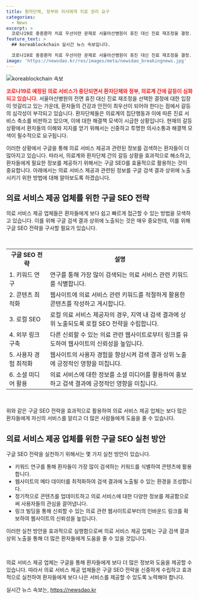```yaml
---
title: 환자단체, 정부와 의사에게 치료 권리 요구
categories:
  - News
excerpt: >
  코로나19로 중증환자 치료 우선이란 문제로 서울아산병원이 휴진 대신 진료 재조정을 결정. 환자단체는 이를 비판하며 집회를 열고, 정부와 의료계를 공격하며 의료공백 재발방지법 제정을 요구. 환자들은 치료 환경을 바람. 전체적으로 단체의 항의와 요구에 대한 내용을 보여줌.
feature_text: >
  ## koreablockchain 실시간 뉴스 속보입니다.

  코로나19로 중증환자 치료 우선이란 문제로 서울아산병원이 휴진 대신 진료 재조정을 결정. 환자단체는 이를 비판하며 집회를 열고, 정부와 의료계를 공격하며 의료공백 재발방지법 제정을 요구. 환자들은 치료 환경을 바람. 전체적으로 단체의 항의와 요구에 대한 내용을 보여줌.
image: 'https://newsdao.kr/res/images/meta/newsdao_breakingnews.jpg'
---
```


<p><img src="https://newsdao.kr/res/images/meta/newsdao_breakingnews.jpg" alt="koreablockchain 속보" /></p>

<p><b><span style="color: #ee2323;">코로나19로 예정된 의료 서비스가 중단되면서 환자단체와 정부, 의료계 간에 갈등이 심화되고 있습니다.</span></b> 서울아산병원의 전면 휴진 대신 진료 재조정을 선택한 결정에 대한 입장이 엇갈리고 있는 가운데, 환자들의 건강과 안전이 최우선이 되어야 한다는 점에서 갈등의 심각성이 부각되고 있습니다. 환자단체들은 의료계의 집단행동과 이에 따른 진료 서비스 축소를 비판하고 있으며, 이에 대한 해결책 모색이 시급한 상황입니다. 현재의 갈등 상황에서 환자들의 이해와 지지를 얻기 위해서는 신중하고 투명한 의사소통과 해결책 모색이 필수적으로 요구됩니다. </p>

<p>이러한 상황에서 구글을 통해 의료 서비스 제공과 관련된 정보를 검색하는 환자들이 더 많아지고 있습니다. 따라서, 의료계와 환자단체 간의 갈등 상황을 효과적으로 해소하고, 환자들에게 필요한 정보를 제공하기 위해서는 구글 SEO를 효율적으로 활용하는 것이 중요합니다. 아래에서는 의료 서비스 제공과 관련된 정보를 구글 검색 결과 상위에 노출시키기 위한 방법에 대해 알아보도록 하겠습니다. </p>

<h2 data-ke-size="size26">의료 서비스 제공 업체를 위한 구글 SEO 전략</h2>

<p>의료 서비스 제공 업체들은 환자들에게 보다 쉽고 빠르게 접근할 수 있는 방법을 모색하고 있습니다. 이를 위해 구글 검색 결과 상위에 노출되는 것은 매우 중요한데, 이를 위해 구글 SEO 전략을 구사할 필요가 있습니다.</p>

<p data-ke-size="size16">&nbsp;</p>

<table>
<tbody>
<tr>
<td style="text-align: center; height: 17px;"><b>구글 SEO 전략</b></td>
<td style="text-align: center; height: 17px;"><b>설명</b></td>
</tr>
<tr>
<td style="height: 17px;">1. 키워드 연구</td>
<td style="height: 17px;">연구를 통해 가장 많이 검색되는 의료 서비스 관련 키워드를 식별합니다.</td>
</tr>
<tr>
<td style="height: 17px;">2. 콘텐츠 최적화</td>
<td style="height: 17px;">웹사이트에 의료 서비스 관련 키워드를 적절하게 활용한 콘텐츠를 작성하고 게시합니다.</td>
</tr>
<tr>
<td style="height: 17px;">3. 로컬 SEO</td>
<td style="height: 17px;">로컬 의료 서비스 제공자의 경우, 지역 내 검색 결과에 상위 노출되도록 로컬 SEO 전략을 수립합니다.</td>
</tr>
<tr>
<td style="height: 17px;">4. 외부 링크 구축</td>
<td style="height: 17px;">다른 신뢰할 수 있는 의료 관련 웹사이트로부터 링크를 유도하여 웹사이트의 신뢰성을 높입니다.</td>
</tr>
<tr>
<td style="height: 17px;">5. 사용자 경험 최적화</td>
<td style="height: 17px;">웹사이트의 사용자 경험을 향상시켜 검색 결과 상위 노출에 긍정적인 영향을 미칩니다.</td>
</tr>
<tr>
<td style="height: 17px;">6. 소셜 미디어 활용</td>
<td style="height: 17px;">의료 서비스에 대한 정보를 소셜 미디어를 활용하여 홍보하고 검색 결과에 긍정적인 영향을 미칩니다.</td>
</tr>
</tbody>
</table>

<p data-ke-size="size16">&nbsp;</p>

<p>위와 같은 구글 SEO 전략을 효과적으로 활용하여 의료 서비스 제공 업체는 보다 많은 환자들에게 자신의 서비스를 알리고 더 많은 사람들에게 도움을 줄 수 있습니다.</p>

<h2 data-ke-size="size26">의료 서비스 제공 업체를 위한 구글 SEO 실천 방안</h2>

<p>구글 SEO 전략을 실천하기 위해서는 몇 가지 실천 방안이 있습니다.</p>

<ul>
<li>키워드 연구를 통해 환자들이 가장 많이 검색하는 키워드를 식별하여 콘텐츠에 활용합니다.</li>
<li>웹사이트의 메타 데이터를 최적화하여 검색 결과에 노출될 수 있는 환경을 조성합니다.</li>
<li>정기적으로 콘텐츠를 업데이트하고 의료 서비스에 대한 다양한 정보를 제공함으로써 사용자들의 관심을 끌어냅니다.</li>
<li>링크 빌딩을 통해 신뢰할 수 있는 의료 관련 웹사이트로부터의 인바운드 링크를 확보하여 웹사이트의 신뢰성을 높입니다.</li>
</ul>

<p>이러한 실천 방안을 효과적으로 실행함으로써 의료 서비스 제공 업체는 구글 검색 결과 상위 노출을 통해 더 많은 환자들에게 도움을 줄 수 있을 것입니다.</p>

<p data-ke-size="size16">&nbsp;</p>

<p>의료 서비스 제공 업체는 구글을 통해 환자들에게 보다 더 많은 정보와 도움을 제공할 수 있습니다. 따라서 의료 서비스 제공 업체들은 구글 SEO 전략을 신중하게 수립하고 효과적으로 실천하여 환자들에게 보다 나은 서비스를 제공할 수 있도록 노력해야 합니다.</p>
실시간 뉴스 속보는, <a href="https://newsdao.kr" rel="dofollow">https://newsdao.kr</a>


